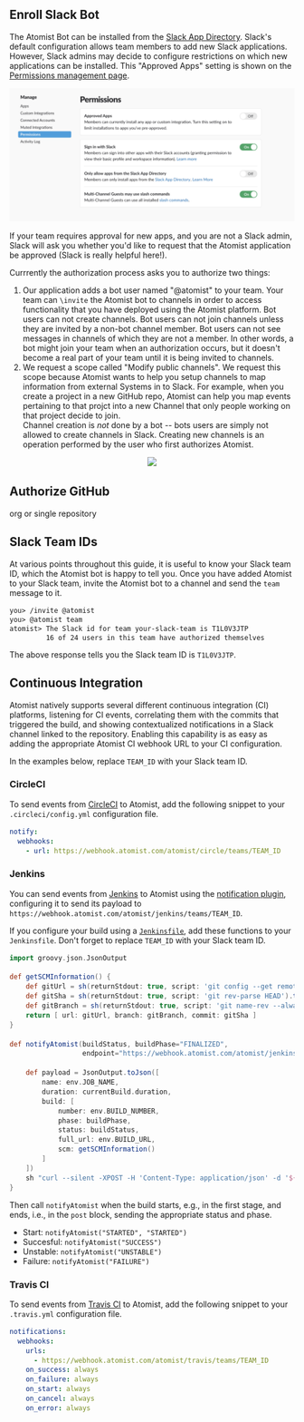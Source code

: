 

## Enroll Slack Bot

The Atomist Bot can be installed from the [Slack App Directory][slack-app-directory].  Slack's default configuration allows team members to add new Slack applications.
However, Slack admins may decide to configure restrictions on which new applications can be installed.  This "Approved Apps" setting is shown on the [Permissions management page][manage-permissions].

![Approved Apps](images/ApprovedApps.png)

If your team requires approval for new apps, and you are not a Slack admin, Slack will ask you whether you'd like to request that the Atomist application be approved (Slack is really helpful here!).

Currrently the authorization process asks you to authorize two things:

1.  Our application adds a bot user named "@atomist" to your team.  Your team can `\invite` the Atomist bot to channels in order to access functionality that you have deployed using the Atomist platform.
    Bot users can not create channels.  Bot users can not join channels unless they are invited by a non-bot channel member.  Bot users can not see messages in channels of which they are not a member.  In other words, a bot might join your team
    when an authorization occurs, but it doesn't become a real part of your team until it is being invited to channels.
2.  We request a scope called "Modify public channels".  We request this scope because Atomist wants to help you setup channels to map information from external Systems in to Slack.  For example, when you create a project in a 
    new GitHub repo, Atomist can help you map events pertaining to that projct into a new Channel that only people working on that project decide to join.  
    Channel creation is _not_ done by a bot -- bots users are simply not allowed to create channels in Slack.  Creating new channels is an operation performed by the user who first authorizes Atomist.

<div align="center">
  <a href="https://atm.st/2wiDlUe">
    <img src="https://platform.slack-edge.com/img/add_to_slack.png" aign="middle"></img>
  </a>
</div>

[slack-app-directory]: https://atomist.slack.com/apps/A0HM83NCC-atomist
[manage-permissions]: https://atomist.slack.com/apps/manage/permissions

## Authorize GitHub

org or single repository

## Slack Team IDs

At various points throughout this guide, it is useful to know your
Slack team ID, which the Atomist bot is happy to tell you.  Once you
have added Atomist to your Slack team, invite the Atomist bot to a
channel and send the `team` message to it.

```
you> /invite @atomist
you> @atomist team
atomist> The Slack id for team your-slack-team is T1L0V3JTP
         16 of 24 users in this team have authorized themselves
```

The above response tells you the Slack team ID is `T1L0V3JTP`.

## Continuous Integration

Atomist natively supports several different continuous integration
(CI) platforms, listening for CI events, correlating them with the
commits that triggered the build, and showing contextualized
notifications in a Slack channel linked to the repository.  Enabling
this capability is as easy as adding the appropriate Atomist CI
webhook URL to your CI configuration.

In the examples below, replace `TEAM_ID` with your Slack team ID.

### CircleCI

To send events from [CircleCI][circleci] to Atomist, add the following
snippet to your `.circleci/config.yml` configuration file.

```yaml
notify:
  webhooks:
    - url: https://webhook.atomist.com/atomist/circle/teams/TEAM_ID
```

[circleci]: https://circleci.com/ (CircleCI)

### Jenkins

You can send events from [Jenkins][jenkins] to Atomist using
the [notification plugin][not-plugin], configuring it to send its
payload to
`https://webhook.atomist.com/atomist/jenkins/teams/TEAM_ID`.

If you configure your build using a [`Jenkinsfile`][jenkinsfile], add
these functions to your `Jenkinsfile`.  Don't forget to replace
`TEAM_ID` with your Slack team ID.

```groovy
import groovy.json.JsonOutput

def getSCMInformation() {
    def gitUrl = sh(returnStdout: true, script: 'git config --get remote.origin.url').trim()
    def gitSha = sh(returnStdout: true, script: 'git rev-parse HEAD').trim()
    def gitBranch = sh(returnStdout: true, script: 'git name-rev --always --name-only HEAD').trim().replace('remotes/origin/', '')
    return [ url: gitUrl, branch: gitBranch, commit: gitSha ]
}

def notifyAtomist(buildStatus, buildPhase="FINALIZED",
                  endpoint="https://webhook.atomist.com/atomist/jenkins/teams/TEAM_ID") {

    def payload = JsonOutput.toJson([
        name: env.JOB_NAME,
        duration: currentBuild.duration,
        build: [
            number: env.BUILD_NUMBER,
            phase: buildPhase,
            status: buildStatus,
            full_url: env.BUILD_URL,
            scm: getSCMInformation()
        ]
    ])
    sh "curl --silent -XPOST -H 'Content-Type: application/json' -d '${payload}' ${endpoint}"
}
```

Then call `notifyAtomist` when the build starts, e.g., in the first
stage, and ends, i.e., in the `post` block, sending the appropriate
status and phase.

-   Start: `notifyAtomist("STARTED", "STARTED")`
-   Succesful: `notifyAtomist("SUCCESS")`
-   Unstable: `notifyAtomist("UNSTABLE")`
-   Failure: `notifyAtomist("FAILURE")`

[jenkins]: https://jenkins.io/ (Jenkins)
[not-plugin]: https://wiki.jenkins-ci.org/display/JENKINS/Notification+Plugin (Jenkins Notification Plugin)
[jenkinsfile]: https://jenkins.io/doc/book/pipeline/jenkinsfile/ (Jenkinsfile)

### Travis CI

To send events from [Travis CI][travisci] to Atomist, add the
following snippet to your `.travis.yml` configuration file.

```yaml
notifications:
  webhooks:
    urls:
      - https://webhook.atomist.com/atomist/travis/teams/TEAM_ID
    on_success: always
    on_failure: always
    on_start: always
    on_cancel: always
    on_error: always
```

[travisci]: https://travis-ci.org (Travis CI)
